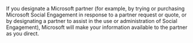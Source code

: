 If you designate a Microsoft partner (for example, by trying or purchasing Microsoft Social Engagement in response to a partner request or quote, or by designating a partner to assist in the use or administration of Social Engagement), Microsoft will make your information available to the partner as you direct.